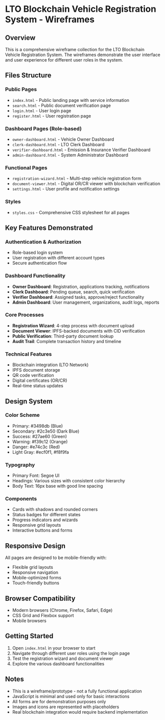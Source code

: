 # LTO Blockchain Vehicle Registration System - Wireframes

## Overview
This is a comprehensive wireframe collection for the LTO Blockchain Vehicle Registration System. The wireframes demonstrate the user interface and user experience for different user roles in the system.

## Files Structure

### Public Pages
- `index.html` - Public landing page with service information
- `search.html` - Public document verification page
- `login.html` - User login page
- `register.html` - User registration page

### Dashboard Pages (Role-based)
- `owner-dashboard.html` - Vehicle Owner Dashboard
- `clerk-dashboard.html` - LTO Clerk Dashboard
- `verifier-dashboard.html` - Emission & Insurance Verifier Dashboard
- `admin-dashboard.html` - System Administrator Dashboard

### Functional Pages
- `registration-wizard.html` - Multi-step vehicle registration form
- `document-viewer.html` - Digital OR/CR viewer with blockchain verification
- `settings.html` - User profile and notification settings

### Styles
- `styles.css` - Comprehensive CSS stylesheet for all pages

## Key Features Demonstrated

### Authentication & Authorization
- Role-based login system
- User registration with different account types
- Secure authentication flow

### Dashboard Functionality
- **Owner Dashboard**: Registration, applications tracking, notifications
- **Clerk Dashboard**: Pending queue, search, quick verification
- **Verifier Dashboard**: Assigned tasks, approve/reject functionality
- **Admin Dashboard**: User management, organizations, audit logs, reports

### Core Processes
- **Registration Wizard**: 4-step process with document upload
- **Document Viewer**: IPFS-backed documents with CID verification
- **Public Verification**: Third-party document lookup
- **Audit Trail**: Complete transaction history and timeline

### Technical Features
- Blockchain integration (LTO Network)
- IPFS document storage
- QR code verification
- Digital certificates (OR/CR)
- Real-time status updates

## Design System

### Color Scheme
- Primary: #3498db (Blue)
- Secondary: #2c3e50 (Dark Blue)
- Success: #27ae60 (Green)
- Warning: #f39c12 (Orange)
- Danger: #e74c3c (Red)
- Light Gray: #ecf0f1, #f8f9fa

### Typography
- Primary Font: Segoe UI
- Headings: Various sizes with consistent color hierarchy
- Body Text: 16px base with good line spacing

### Components
- Cards with shadows and rounded corners
- Status badges for different states
- Progress indicators and wizards
- Responsive grid layouts
- Interactive buttons and forms

## Responsive Design
All pages are designed to be mobile-friendly with:
- Flexible grid layouts
- Responsive navigation
- Mobile-optimized forms
- Touch-friendly buttons

## Browser Compatibility
- Modern browsers (Chrome, Firefox, Safari, Edge)
- CSS Grid and Flexbox support
- Mobile browsers

## Getting Started
1. Open `index.html` in your browser to start
2. Navigate through different user roles using the login page
3. Test the registration wizard and document viewer
4. Explore the various dashboard functionalities

## Notes
- This is a wireframe/prototype - not a fully functional application
- JavaScript is minimal and used only for basic interactions
- All forms are for demonstration purposes only
- Images and icons are represented with placeholders
- Real blockchain integration would require backend implementation
